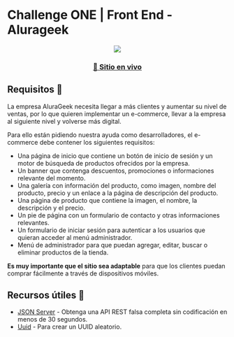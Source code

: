 # Challenge ONE | Front End -  Alurageek

<div align="center">
<img src="./assets/images/alurageek-preview.jpg"></img>
  <h3>
    <a href="https://alurageek-sable.vercel.app/pages/home.html">
      🙊 Sitio en vivo
    </a>
  </h3>
</div>

## Requisitos 📌

La empresa AluraGeek necesita llegar a más clientes y aumentar su nivel de ventas, por lo que quieren implementar un e-commerce, llevar a la empresa al siguiente nivel y volverse más digital.

Para ello están pidiendo nuestra ayuda como desarrolladores, el e-commerce debe contener los siguientes requisitos:

- Una página de inicio que contiene un botón de inicio de sesión y un motor de búsqueda de productos ofrecidos por la empresa.
- Un banner que contenga descuentos, promociones o informaciones relevante del momento.
- Una galería con información del producto, como imagen, nombre del producto, precio y un enlace a la página de descripción del producto.
- Una página de producto que contiene la imagen, el nombre, la descripción y el precio.
- Un pie de página con un formulario de contacto y otras informaciones relevantes.
- Un formulario de iniciar sesión para autenticar a los usuarios que quieran acceder al menú administrador.
- Menú de administrador para que puedan agregar, editar, buscar o eliminar productos de la tienda.

**Es muy importante que el sitio sea adaptable** para que los clientes puedan comprar fácilmente a través de dispositivos móviles.

## Recursos útiles 📌

- [JSON Server](https://github.com/typicode/json-server) - Obtenga una API REST falsa completa sin codificación en menos de 30 segundos.
- [Uuid](https://github.com/uuidjs/uuid) - Para crear un UUID aleatorio.
